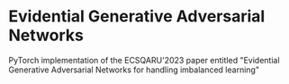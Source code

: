 # Evidential Generative Adversarial Networks

PyTorch implementation of the ECSQARU'2023 paper entitled "Evidential Generative Adversarial Networks for handling imbalanced learning"

